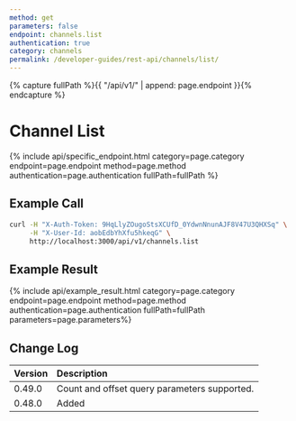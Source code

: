 ```yaml
---
method: get
parameters: false
endpoint: channels.list
authentication: true
category: channels
permalink: /developer-guides/rest-api/channels/list/
--- 
```


{% capture fullPath %}{{ "/api/v1/" | append: page.endpoint }}{% endcapture %}

# Channel List

{% include api/specific_endpoint.html category=page.category endpoint=page.endpoint method=page.method authentication=page.authentication fullPath=fullPath %}

## Example Call

```bash
curl -H "X-Auth-Token: 9HqLlyZOugoStsXCUfD_0YdwnNnunAJF8V47U3QHXSq" \
     -H "X-User-Id: aobEdbYhXfu5hkeqG" \
     http://localhost:3000/api/v1/channels.list
```

## Example Result

{% include api/example_result.html category=page.category endpoint=page.endpoint method=page.method authentication=page.authentication fullPath=fullPath parameters=page.parameters%}

## Change Log

| Version | Description |
| :--- | :--- |
| 0.49.0 | Count and offset query parameters supported. |
| 0.48.0 | Added |
